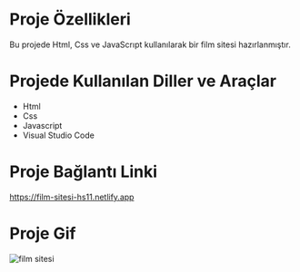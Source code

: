 # Proje Özellikleri
Bu projede Html, Css ve JavaScrıpt kullanılarak bir film sitesi hazırlanmıştır.

# Projede Kullanılan Diller ve Araçlar

<ul>
  <li>Html</li>
  <li>Css</li>
  <li> Javascript</li>
  <li>Visual Studio Code</li>
 
</ul>

# Proje Bağlantı Linki
https://film-sitesi-hs11.netlify.app



# Proje Gif
![film sitesi](https://github.com/mehmet-adgzl22/film-sitesi-proje/assets/169144147/2e50e434-db92-4a98-a054-23d9ca1f6973)






